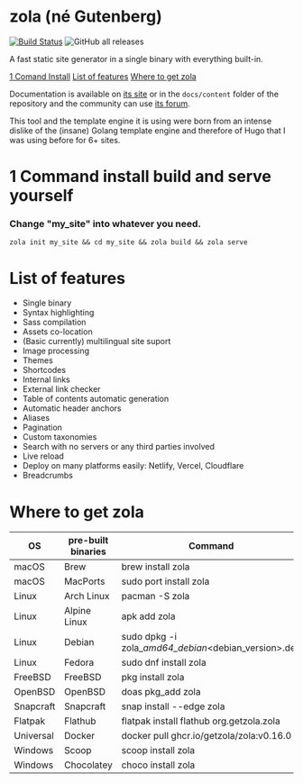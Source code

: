 # zola (né Gutenberg)

[![Build Status](https://dev.azure.com/getzola/zola/_apis/build/status/getzola.zola?branchName=master)](https://dev.azure.com/getzola/zola/_build/latest?definitionId=1&branchName=master)
![GitHub all releases](https://img.shields.io/github/downloads/getzola/zola/total)

A fast static site generator in a single binary with everything built-in.

[1 Comand Install](#1-Command-install-build-and-serve-yourself)
[List of features](#list-of-features)
[Where to get zola](#Where-to-get-zola)

Documentation is available on [its site](https://www.getzola.org/documentation/getting-started/installation/) or
in the `docs/content` folder of the repository and the community can use [its forum](https://zola.discourse.group).

This tool and the template engine it is using were born from an intense dislike of the (insane) Golang template engine and therefore of 
Hugo that I was using before for 6+ sites.


# 1 Command install build and serve yourself
### Change "my_site" into whatever you need.

    zola init my_site && cd my_site && zola build && zola serve


# List of features

- Single binary
- Syntax highlighting 
- Sass compilation
- Assets co-location
- (Basic currently) multilingual site suport
- Image processing
- Themes
- Shortcodes
- Internal links
- External link checker
- Table of contents automatic generation
- Automatic header anchors
- Aliases
- Pagination
- Custom taxonomies
- Search with no servers or any third parties involved
- Live reload
- Deploy on many platforms easily: Netlify, Vercel, Cloudflare
- Breadcrumbs


# Where to get zola

| OS | pre-built binaries | Command |
| --- | --- | --- |
| macOS | Brew | brew install zola |
| macOS | MacPorts | sudo port install zola |
| Linux | Arch Linux | pacman -S zola |
| Linux | Alpine Linux | apk add zola |
| Linux | Debian | sudo dpkg -i zola_<version>_amd64_debian_<debian_version>.deb |
| Linux | Fedora | sudo dnf install zola |
| FreeBSD | FreeBSD | pkg install zola |
| OpenBSD | OpenBSD | doas pkg_add zola |
| Snapcraft | Snapcraft | snap install --edge zola |
| Flatpak | Flathub | flatpak install flathub org.getzola.zola |
| Universal | Docker | docker pull ghcr.io/getzola/zola:v0.16.0 |
| Windows | Scoop | scoop install zola |
| Windows | Chocolatey | choco install zola |

